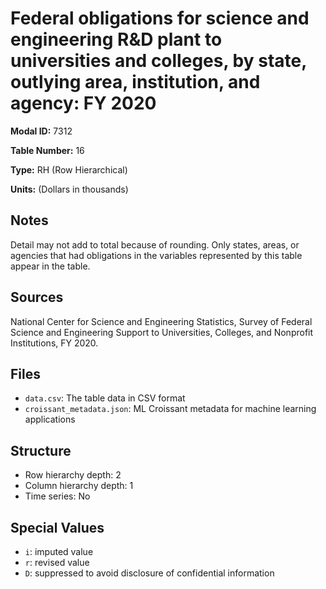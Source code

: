 # Federal obligations for science and engineering R&D plant to universities and colleges, by state, outlying area, institution, and agency: FY 2020

**Modal ID:** 7312

**Table Number:** 16

**Type:** RH (Row Hierarchical)

**Units:** (Dollars in thousands)

## Notes

Detail may not add to total because of rounding. Only states, areas, or agencies that had obligations in the variables represented by this table appear in the table.

## Sources

National Center for Science and Engineering Statistics, Survey of Federal Science and Engineering Support to Universities, Colleges, and Nonprofit Institutions, FY 2020.

## Files

- `data.csv`: The table data in CSV format
- `croissant_metadata.json`: ML Croissant metadata for machine learning applications

## Structure

- Row hierarchy depth: 2
- Column hierarchy depth: 1
- Time series: No

## Special Values

- `i`: imputed value
- `r`: revised value
- `D`: suppressed to avoid disclosure of confidential information
